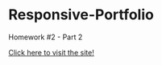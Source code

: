 # Responsive-Portfolio
Homework #2 - Part 2

[Click here to visit the site!]( https://amylumpkin.github.io/Responsive-Portfolio/)
